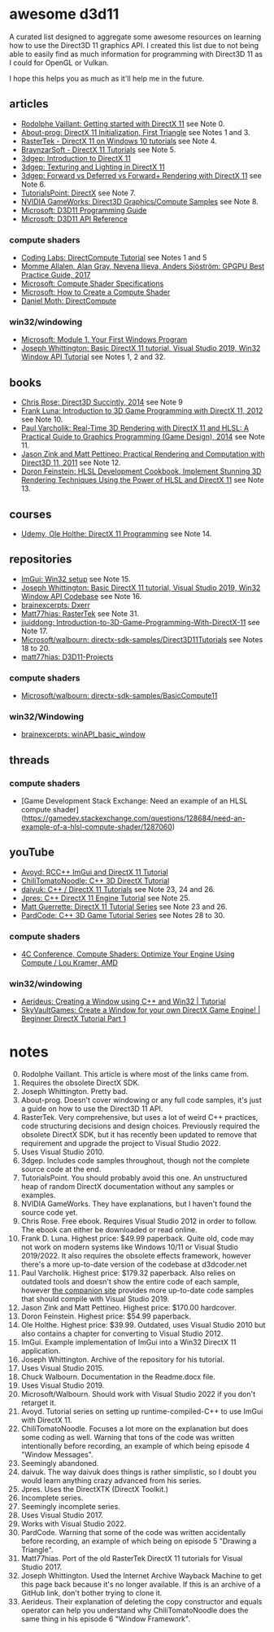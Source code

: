 # awesome d3d11

A curated list designed to aggregate some awesome resources on learning how to use the Direct3D 11 graphics API.
I created this list due to not being able to easily find as much information for programming with Direct3D 11 as I could for OpenGL or Vulkan.

I hope this helps you as much as it'll help me in the future.

## articles

- [Rodolphe Vaillant: Getting started with DirectX 11](https://rodolphe-vaillant.fr/entry/121/getting-started-with-directx-11) see Note 0.
- [About-prog: DirectX 11 Initialization, First Triangle](https://web.archive.org/web/20211127054316/https://about-prog.com/directx11/direct3d-11-init-and-triangle-rendering) see Notes 1 and 3.
- [RasterTek - DirectX 11 on Windows 10 tutorials](https://www.rastertek.com/tutdx11win10.html) see Note 4.
- [BraynzarSoft - DirectX 11 Tutorials](https://www.braynzarsoft.net/viewtutorial/q16390-braynzar-soft-directx-11-tutorials) see Note 5.
- [3dgep: Introduction to DirectX 11](https://www.3dgep.com/introduction-to-directx-11/)
- [3dgep: Texturing and Lighting in DirectX 11](https://www.3dgep.com/texturing-lighting-directx-11/)
- [3dgep: Forward vs Deferred vs Forward+ Rendering with DirectX 11](https://www.3dgep.com/forward-plus/) see Note 6.
- [TutorialsPoint: DirectX](https://www.tutorialspoint.com/directx/index.htm) see Note 7.
- [NVIDIA GameWorks: Direct3D Graphics/Compute Samples](https://docs.nvidia.com/gameworks/content/gameworkslibrary/graphicssamples/d3d_samples/d3d_samples.htm) see Note 8.
- [Microsoft: D3D11 Programming Guide](https://docs.microsoft.com/en-us/windows/win32/direct3d11/dx-graphics-overviews)
- [Microsoft: D3D11 API Reference](https://docs.microsoft.com/en-us/windows/win32/direct3d11/atoc-d3d11-graphics-reference)
### compute shaders
- [Coding Labs: DirectCompute Tutorial](http://www.codinglabs.net/tutorial_compute_shaders_filters.aspx) see Notes 1 and 5
- [Momme Allalen, Alan Gray, Nevena Ilieva, Anders Sjöström: GPGPU Best Practice Guide, 2017](https://www.researchgate.net/publication/314118681_Best_Practice_Guide_-_GPGPU)
- [Microsoft: Compute Shader Specifications](https://microsoft.github.io/DirectX-Specs/d3d/archive/D3D11_3_FunctionalSpec.htm#18.1%20Compute%20Shader%20Instruction%20Set)
- [Microsoft: How to Create a Compute Shader](https://docs.microsoft.com/en-us/windows/win32/direct3d11/direct3d-11-advanced-stages-compute-create)
- [Daniel Moth: DirectCompute](http://www.danielmoth.com/Blog/DirectCompute.aspx)
### win32/windowing
- [Microsoft: Module 1. Your First Windows Program](https://learn.microsoft.com/en-us/windows/win32/learnwin32/your-first-windows-program)
- [Joseph Whittington: Basic DirectX 11 tutorial, Visual Studio 2019, Win32 Window API Tutorial](https://web.archive.org/web/20231203194918/https://dev.to/josephwhittington/setup-d3d11-in-visual-studio-2019-423g) see Notes 1, 2 and 32.

## books

- [Chris Rose: Direct3D Succintly, 2014](https://www.syncfusion.com/ebooks/direct3d) see Note 9
- [Frank Luna: Introduction to 3D Game Programming with DirectX 11, 2012](https://www.amazon.com/dp/1936420228/ref=cm_sw_em_r_mt_dp_BVS4FbSE0JSRC) see Note 10.
- [Paul Varcholik: Real-Time 3D Rendering with DirectX 11 and HLSL: A Practical Guide to Graphics Programming (Game Design), 2014](https://www.amazon.com/Real-Time-Rendering-DirectX-HLSL-Programming-ebook/dp/B00K3NR6OC) see Note 11.
- [Jason Zink and Matt Pettineo: Practical Rendering and Computation with Direct3D 11, 2011](https://www.amazon.com/Practical-Rendering-Computation-Direct3D-11/dp/1568817207) see Note 12.
- [Doron Feinstein: HLSL Development Cookbook, Implement Stunning 3D Rendering Techniques Using the Power of HLSL and DirectX 11](https://www.amazon.com/HLSL-Development-Cookbook-Doron-Feinstein/dp/1849694206) see Note 13.

## courses
- [Udemy, Ole Holthe: DirectX 11 Programming](https://www.udemy.com/course/directx11/?couponCode=SKILLS4SALEA) see Note 14.

## repositories
- [ImGui: Win32 setup](https://github.com/ocornut/imgui/blob/master/examples/example_win32_directx11/main.cpp) see Note 15.
- [Joseph Whittington: Basic DirectX 11 tutorial, Visual Studio 2019, Win32 Window API Codebase](https://web.archive.org/web/20231224115319/https://github.com/josephwhittington/tutorial_1_d3d11_setup) see Note 16.
- [brainexcerpts: Dxerr](https://github.com/brainexcerpts/Dxerr)
- [Matt77hias: RasterTek](https://github.com/matt77hias/RasterTek) see Note 31.
- [jjuiddong: Introduction-to-3D-Game-Programming-With-DirectX-11](https://github.com/jjuiddong/Introduction-to-3D-Game-Programming-With-DirectX11) see Note 17.
- [Microsoft/walbourn: directx-sdk-samples/Direct3D11Tutorials](https://github.com/walbourn/directx-sdk-samples/tree/master/Direct3D11Tutorials) see Notes 18 to 20.
- [matt77hias: D3D11-Projects](https://github.com/matt77hias/Direct3D-11-Projects)
### compute shaders
- [Microsoft/walbourn: directx-sdk-samples/BasicCompute11](https://github.com/walbourn/directx-sdk-samples/tree/master/BasicCompute11)
### win32/Windowing
- [brainexcerpts: winAPI_basic_window](https://github.com/brainexcerpts/winAPI_basic_window)

## threads
### compute shaders
- [Game Development Stack Exchange: Need an example of an HLSL compute shader] (https://gamedev.stackexchange.com/questions/128684/need-an-example-of-a-hlsl-compute-shader/1287060)

## youTube
- [Avoyd: RCC++ ImGui and DirectX 11 Tutorial](https://www.youtube.com/watch?v=5lOOLHmQPBU&list=PLOV2v_nVCDf5tyP3mc1G7vMb7TWVhxDIA&index=1)
- [ChiliTomatoNoodle: C++ 3D DirectX Tutorial](https://www.youtube.com/watch?v=_4FArgOX1I4&list=PLqCJpWy5Fohd3S7ICFXwUomYW0Wv67pDD)
- [daivuk: C++ / DirectX 11 Tutorials](https://www.youtube.com/watch?v=IMXC53ttWGQ&list=PLKmpusAP-J6-XrS52AwBitH39ru3fQEMB) see Note 23, 24 and 26.
- [Jpres: C++ DirectX 11 Engine Tutorial](https://www.youtube.com/watch?v=gQIG77PfLgo&list=PLcacUGyBsOIBlGyQQWzp6D1Xn6ZENx9Y2&index=1) see Note 25.
- [Matt Guerrette: DirectX 11 Tutorial Series](https://youtube.com/playlist?list=PL0DPXkWsyQQYv4Zuz0nB0XN3c2MZLeycq&si=bU1Qa5KqXVj_VJa_) see Note 23 and 26.
- [PardCode: C++ 3D Game Tutorial Series](https://youtube.com/playlist?list=PLv8DnRaQOs5-ST_VDqgbbMRtzMtpK36Hy&si=1a_mg2MVHKhIVxH6) see Notes 28 to 30.
### compute shaders
- [4C Conference, Compute Shaders: Optimize Your Engine Using Compute / Lou Kramer, AMD](https://www.youtube.com/watch?v=0DLOJPSxJEg)
### win32/windowing
- [Aerideus: Creating a Window using C++ and Win32 | Tutorial](https://www.youtube.com/watch?v=Kx5CN-V6FvQ&t=0s)
- [SkyVaultGames: Create a Window for your own DirectX Game Engine! | Beginner DirectX Tutorial Part 1](https://youtu.be/7MzKzR1MgNg?si=qnLGJJ4spR_LCoOP)

# notes
0. Rodolphe Vaillant. This article is where most of the links came from.
1. Requires the obsolete DirectX SDK.
2. Joseph Whittington. Pretty bad.
3. About-prog. Doesn't cover windowing or any full code samples, it's just a guide on how to use the Direct3D 11 API.
4. RasterTek. Very comprehensive, but uses a lot of weird C++ practices, code structuring decisions and design choices. Previously required the obsolete DirectX SDK, but it has recently been updated to remove that requirement and upgrade the project to Visual Studio 2022.
5. Uses Visual Studio 2010.
6. 3dgep. Includes code samples throughout, though not the complete source code at the end.
7. TutorialsPoint. You should probably avoid this one. An unstructured heap of random DirectX documentation without any samples or examples.
8. NVIDIA GameWorks. They have explanations, but I haven't found the source code yet.
9. Chris Rose. Free ebook. Requires Visual Studio 2012 in order to follow. The ebook can either be downloaded or read online.
10. Frank D. Luna. Highest price: $49.99 paperback. Quite old, code may not work on modern systems like Windows 10/11 or Visual Studio 2019/2022. It also requires the obsolete effects framework, however there's a more up-to-date version of the codebase at d3dcoder.net
11. Paul Varcholik. Highest price: $179.32 paperback. Also relies on outdated tools and doesn't show the entire code of each sample, however [the companion site](https://bitbucket.org/pvarcholik/real-time-3d-rendering-with-directx-and-hlsl/src/master/) provides more up-to-date code samples that should compile with Visual Studio 2019.
12. Jason Zink and Matt Pettineo. Highest price: $170.00 hardcover.
13. Doron Feinstein. Highest price: $54.99 paperback.
14. Ole Holthe. Highest price: $39.99. Outdated, uses Visual Studio 2010 but also contains a chapter for converting to Visual Studio 2012.
15. ImGui. Example implementation of ImGui into a Win32 DirectX 11 application.
16. Joseph Whittington. Archive of the repository for his tutorial.
17. Uses Visual Studio 2015.
18. Chuck Walbourn. Documentation in the Readme.docx file.
19. Uses Visual Studio 2019.
20. Microsoft/Walbourn. Should work with Visual Studio 2022 if you don't retarget it.
21. Avoyd. Tutorial series on setting up runtime-compiled-C++ to use ImGui with DirectX 11.
22. ChiliTomatoNoodle. Focuses a lot more on the explanation but does some coding as well. Warning that tons of the code was written intentionally before recording, an example of which being episode 4 "Window Messages".
23. Seemingly abandoned.
24. daivuk. The way daivuk does things is rather simplistic, so I doubt you would learn anything crazy advanced from his series.
25. Jpres. Uses the DirectXTK (DirectX Toolkit.)
26. Incomplete series.
27. Seemingly incomplete series.
28. Uses Visual Studio 2017.
29. Works with Visual Studio 2022.
30. PardCode. Warning that some of the code was written accidentally before recording, an example of which being on episode 5 "Drawing a Triangle".
31. Matt77hias. Port of the old RasterTek DirectX 11 tutorials for Visual Studio 2017.
32. Joseph Whittington. Used the Internet Archive Wayback Machine to get this page back because it's no longer available. If this is an archive of a GitHub link, don't bother trying to clone it.
33. Aerideus. Their explanation of deleting the copy constructor and equals operator can help you understand why ChiliTomatoNoodle does the same thing in his episode 6 "Window Framework".

